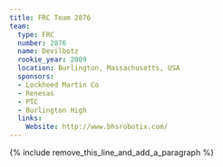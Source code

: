 ```yaml
---
title: FRC Team 2876
team:
  type: FRC
  number: 2876
  name: Devilbotz
  rookie_year: 2009
  location: Burlington, Massachusetts, USA
  sponsors:
  - Lockheed Martin Co
  - Renesas
  - PTC
  - Burlington High
  links:
    Website: http://www.bhsrobotix.com/
---
```


{% include remove_this_line_and_add_a_paragraph %}